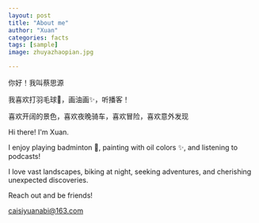 ```yaml
---
layout: post
title: "About me"
author: "Xuan"
categories: facts
tags: [sample]
image: zhuyazhaopian.jpg

---
```


你好！我叫蔡思源

我喜欢打羽毛球🏸️，画油画✨，听播客！

喜欢开阔的景色，喜欢夜晚骑车，喜欢冒险，喜欢意外发现


Hi there! I'm Xuan. 

I enjoy playing badminton 🏸️, painting with oil colors ✨, and listening to podcasts! 

I love vast landscapes, biking at night, seeking adventures, and cherishing unexpected discoveries.

Reach out and be friends!  


caisiyuanabi@163.com
